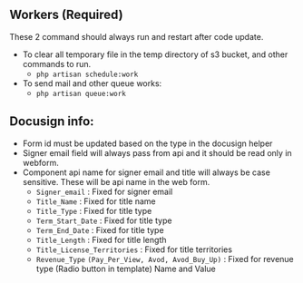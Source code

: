## Workers (Required)

These 2 command should always run and restart after code update.

- To clear all temporary file in the temp directory of s3 bucket, and other commands to run.
    - `php artisan schedule:work`
- To send mail and other queue works:
    - `php artisan queue:work`

## Docusign info:

- Form id must be updated based on the type in the docusign helper
- Signer email field will always pass from api and it should be read only in webform.
- Component api name for signer email and title will always be case sensitive. These will be api name in the web form.
    - `Signer_email` : Fixed for signer email
    - `Title_Name` : Fixed for title name
    - `Title_Type` : Fixed for title type
    - `Term_Start_Date` : Fixed for title type
    - `Term_End_Date` : Fixed for title type
    - `Title_Length` : Fixed for title length
    - `Title_License_Territories` : Fixed for title territories
    - `Revenue_Type` `(Pay_Per_View, Avod, Avod_Buy_Up)` : Fixed for revenue type (Radio button in template) Name and Value
  
  
